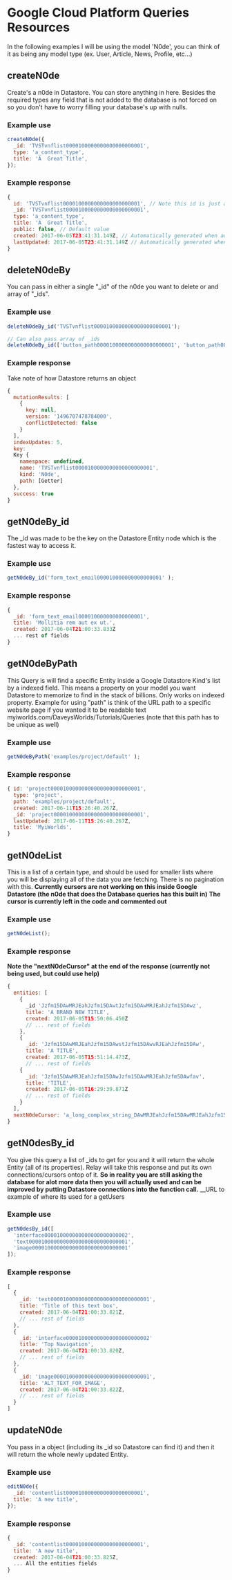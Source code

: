 # Google Cloud Platform Queries Resources
In the following examples I will be using the model 'N0de', you can think of it as being any model type (ex. User, Article, News, Profile, etc...)


## createN0de
Create's a n0de in Datastore.  You can store anything in here.  Besides the required types any field that is not added to the database is not forced on so you don't have to worry filling your database's up with nulls.

### Example use
```js
createN0de({
  _id: 'TVSTvnflist0000100000000000000000001',
  type: 'a_content_type',
  title: 'A  Great Title',
});
```


### Example response
```js
{
  id: 'TVSTvnflist0000100000000000000000001', // Note this id is just a copy of _id and will not effect GraphQL/Relay
  _id: 'TVSTvnflist0000100000000000000000001',
  type: 'a_content_type',
  title: 'A  Great Title',
  public: false, // Default value
  created: 2017-06-05T23:41:31.149Z, // Automatically generated when added
  lastUpdated: 2017-06-05T23:41:31.149Z // Automatically generated when added
}
```


## deleteN0deBy
You can pass in either a single "_id" of the n0de you want to delete or and array of "_ids".

### Example use
```js
deleteN0deBy_id('TVSTvnflist0000100000000000000000001');

// Can also pass array of _ids
deleteN0deBy_id(['button_path0000100000000000000000001', 'button_path0000100000000000000000002']);
```

### Example response
Take note of how Datastore returns an object

```js
{
  mutationResults: [
    {
      key: null,
      version: '1496707478784000',
      conflictDetected: false
    }
  ],
  indexUpdates: 5,
  key:
  Key {
    namespace: undefined,
    name: 'TVSTvnflist0000100000000000000000001',
    kind: 'N0de',
    path: [Getter]
  },
  success: true
}
```


## getN0deBy_id
The _id was made to be the key on the Datastore Entity node which is the fastest way to access it.

### Example use
```js
getN0deBy_id('form_text_email000010000000000000001' );
```

### Example response
```js
{
  _id: 'form_text_email000010000000000000001',
  title: 'Mollitia rem aut ex ut.',
  created: 2017-06-04T21:00:33.833Z
  ... rest of fields
}
```


## getN0deByPath
This Query is will find a specific Entity inside a Google Datastore Kind's list by a indexed field.  This means a property on your model you want Datastore to memorize to find in the stack of billions.  Only works on indexed property.  Example for using "path" is think of the URL path to a specific website page if you wanted it to be readable text myiworlds.com/DaveysWorlds/Tutorials/Queries (note that this path has to be unique as well)

### Example use
```js
getN0deByPath('examples/project/default' );
```

### Example response
```js
{ id: 'project00001000000000000000000000001',
  type: 'project',
  path: 'examples/project/default',
  created: 2017-06-11T15:26:40.267Z,
  _id: 'project00001000000000000000000000001',
  lastUpdated: 2017-06-11T15:26:40.267Z,
  title: 'MyiWorlds',
}
```


## getN0deList
This is a list of a certain type, and should be used for smaller lists where you will be displaying all of the data you are fetching.  There is no pagination with this.
__Currently cursors are not working on this inside Google Datastore (the n0de that does the Database queries has this built in)__
__The cursor is currently left in the code and commented out__

### Example use
```js
getN0deList();
```

### Example response
__Note the "nextN0deCursor" at the end of the response (currently not being used, but could use help)__
```js
{
  entities: [
    {
      _id 'Jzfm15DAwMRJEahJzfm15DAwtJzfm15DAwMRJEahJzfm15DAwz',
      title: 'A BRAND NEW TITLE',
      created: 2017-06-05T15:50:06.450Z
      // ... rest of fields
    },
    {
      _id: 'Jzfm15DAwMRJEahJzfm15DAwstJzfm15DAwvRJEahJzfm15DAw',
      title: 'A TITLE',
      created: 2017-06-05T15:51:14.473Z,
      // ... rest of fields
    {
      _id: 'Jzfm15DAwMRJEahJzfm15DAwJzfm15DAwMRJEahJzfm5DAwfav',
      title: 'TITLE',
      created: 2017-06-05T16:29:39.871Z
      // ... rest of fields
    }
  ],
  nextN0deCursor: 'a_long_complex_string_DAwMRJEahJzfm15DAwMRJEahJzfm15DAwMRJEahJzfm15'
}
```


## getN0desBy_id
You give this query a list of _ids to get for you and it will return the whole Entity (all of its properties).  Relay will take this response and put its own connections/cursors ontop of it.
__So in reality you are still asking the database for alot more data then you will actually used and can be improved by putting Datastore connections into the function call.__
__URL to example of where its used for a getUsers
### Example use
```js
getN0desBy_id([
  'interface000010000000000000000000002',
  'text00001000000000000000000000000001',
  'image0000100000000000000000000000001'
]);
```

### Example response
```js
[
  {
    _id: 'text00001000000000000000000000000001',
    title: 'Title of this text box',
    created: 2017-06-04T21:00:33.821Z,
    // ... rest of fields
  },
  {
    _id: 'interface000010000000000000000000002'
    title: 'Top Navigation',
    created: 2017-06-04T21:00:33.820Z,
    // ... rest of fields
  },
  {
    _id: 'image0000100000000000000000000000001',
    title: 'ALT_TEXT_FOR_IMAGE',
    created: 2017-06-04T21:00:33.822Z,
    // ... rest of fields
  }
]
```



## updateN0de
You pass in a object (including its _id so Datastore can find it) and then it will return the whole newly updated Entity.

### Example use
```js
editN0de({
  _id: 'contentlist0000100000000000000000001',
  title: 'A new title',
});
```

### Example response
```js
{
  _id: 'contentlist0000100000000000000000001',
  title: 'A new title',
  created: 2017-06-04T21:00:33.825Z,
  ... All the entities fields
}
```
